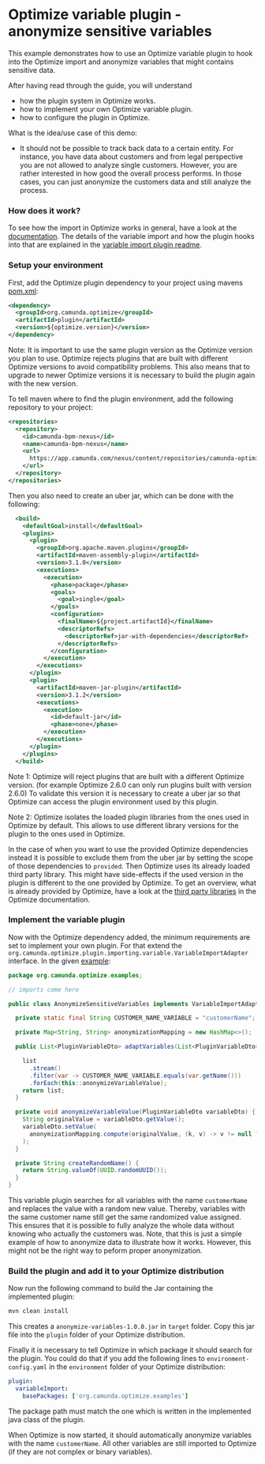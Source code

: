 # Optimize variable plugin - anonymize sensitive variables

This example demonstrates how to use an Optimize variable plugin to hook into the
Optimize import and anonymize variables that might contains sensitive data. 

After having read through the guide, you will understand

* how the plugin system in Optimize works.
* how to implement your own Optimize variable plugin.
* how to configure the plugin in Optimize.

What is the idea/use case of this demo:

* It should not be possible to track back data to a certain entity. For instance, 
you have data about customers and from legal perspective you are not allowed to
analyze single customers. However, you are rather interested in how good the 
overall process performs. In those cases, you can just anonymize the customers 
data and still analyze the process.

### How does it work?

To see how the import in Optimize works in general, have a look at the [documentation][4]. 
The details of the variable import and how the plugin hooks into that 
are explained in the [variable import plugin readme][5].

### Setup your environment

First, add the Optimize plugin dependency to your project using mavens [pom.xml][3]:

```xml
<dependency>
  <groupId>org.camunda.optimize</groupId>
  <artifactId>plugin</artifactId>
  <version>${optimize.version}</version>
</dependency>
```
Note: It is important to use the same plugin version as the Optimize version you plan to use.
Optimize rejects plugins that are built with different Optimize versions to avoid compatibility problems.
This also means that to upgrade to newer Optimize versions it is necessary to build the plugin again with the new version.


To tell maven where to find the plugin environment, add the following repository to your project:

```xml
<repositories>
  <repository>
    <id>camunda-bpm-nexus</id>
    <name>camunda-bpm-nexus</name>
    <url>
      https://app.camunda.com/nexus/content/repositories/camunda-optimize
    </url>
  </repository>
</repositories>
```

Then you also need to create an uber jar, which can be done with the following:
```xml
  <build>
    <defaultGoal>install</defaultGoal>
    <plugins>
      <plugin>
        <groupId>org.apache.maven.plugins</groupId>
        <artifactId>maven-assembly-plugin</artifactId>
        <version>3.1.0</version>
        <executions>
          <execution>
            <phase>package</phase>
            <goals>
              <goal>single</goal>
            </goals>
            <configuration>
              <finalName>${project.artifactId}</finalName>
              <descriptorRefs>
                <descriptorRef>jar-with-dependencies</descriptorRef>
              </descriptorRefs>
            </configuration>
          </execution>
        </executions>
      </plugin>
      <plugin>
        <artifactId>maven-jar-plugin</artifactId>
        <version>3.1.2</version>
        <executions>
          <execution>
            <id>default-jar</id>
            <phase>none</phase>
          </execution>
        </executions>
      </plugin>
    </plugins>
  </build>
```

Note 1: Optimize will reject plugins that are built with a different Optimize version.
(for example Optimize 2.6.0 can only run plugins built with version 2.6.0)
To validate this version it is necessary to create a uber jar so that Optimize can access the plugin environment used by this plugin.

Note 2: Optimize isolates the loaded plugin libraries from the ones used in Optimize by default.
This allows to use different library versions for the plugin to the ones used in Optimize.

In the case of when you want to use the provided Optimize dependencies instead it is possible to exclude them from
the uber jar by setting the scope of those dependencies to `provided`.
Then Optimize uses its already loaded third party library.
This might have side-effects if the used version in the plugin is different to the one provided by Optimize.
To get an overview, what is already provided by Optimize, have a look at
the [third party libraries][5] in the Optimize documentation.

### Implement the variable plugin

Now with the Optimize dependency added, the minimum requirements are set to
implement your own plugin. For that extend the 
`org.camunda.optimize.plugin.importing.variable.VariableImportAdapter` interface. In 
the given [example][2]:

```java
package org.camunda.optimize.examples;

// imports come here

public class AnonymizeSensitiveVariables implements VariableImportAdapter {

  private static final String CUSTOMER_NAME_VARIABLE = "customerName";

  private Map<String, String> anonymizationMapping = new HashMap<>();

  public List<PluginVariableDto> adaptVariables(List<PluginVariableDto> list) {

    list
      .stream()
      .filter(var -> CUSTOMER_NAME_VARIABLE.equals(var.getName()))
      .forEach(this::anonymizeVariableValue);
    return list;
  }

  private void anonymizeVariableValue(PluginVariableDto variableDto) {
    String originalValue = variableDto.getValue();
    variableDto.setValue(
      anonymizationMapping.compute(originalValue, (k, v) -> v != null ? v : createRandomName())
    );
  }

  private String createRandomName() {
    return String.valueOf(UUID.randomUUID());
  }
}
```

This variable plugin searches for all variables with the name `customerName` and
replaces the value with a random new value. Thereby, variables with the same
customer name still get the same randomized value assigned. This ensures that
it is possible to fully analyze the whole data without knowing who actually the
customers was. Note, that this is just a simple example of how to anonymize data
to illustrate how it works. However, this might not be the right way to peform
proper anonymization.

### Build the plugin and add it to your Optimize distribution

Now run the following command to build the Jar containing the implemented plugin:

```cmd
mvn clean install
```

This creates a `anonymize-variables-1.0.0.jar` in `target` folder. Copy this
jar file into the `plugin` folder of your Optimize distribution.

Finally it is necessary to tell Optimize in which package it should search for the plugin. You 
could do that if you add the following lines to `environment-config.yaml` in the 
`environment` folder of your Optimize distribution:
```yaml
plugin:
  variableImport:
    basePackages: ['org.camunda.optimize.examples']
```

The package path must match the one which is written in the implemented java class of the plugin.

When Optimize is now started, it should automatically anonymize variables with 
the name `customerName`. All other variables are still imported to Optimize (if they are not complex or 
binary variables).

[1]: ../../docs/optimize-variable-import.png
[2]: src/main/java/org/camunda/optimize/examples/AnonymizeSensitiveVariables.java
[3]: pom.xml
[4]: https://docs.camunda.org/optimize/latest/technical-guide/import/import-overview/
[5]: ../README.md